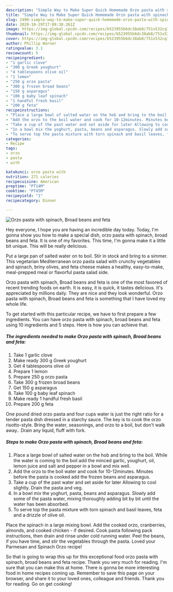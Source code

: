 ```yaml
---
description: "Simple Way to Make Super Quick Homemade Orzo pasta with spinach, Broad beans and feta"
title: "Simple Way to Make Super Quick Homemade Orzo pasta with spinach, Broad beans and feta"
slug: 2490-simple-way-to-make-super-quick-homemade-orzo-pasta-with-spinach-broad-beans-and-feta
date: 2020-10-29T17:09:38.261Z
image: https://img-global.cpcdn.com/recipes/b523955b6dc38ab8/751x532cq70/orzo-pasta-with-spinach-broad-beans-and-feta-recipe-main-photo.jpg
thumbnail: https://img-global.cpcdn.com/recipes/b523955b6dc38ab8/751x532cq70/orzo-pasta-with-spinach-broad-beans-and-feta-recipe-main-photo.jpg
cover: https://img-global.cpcdn.com/recipes/b523955b6dc38ab8/751x532cq70/orzo-pasta-with-spinach-broad-beans-and-feta-recipe-main-photo.jpg
author: Phillip Warner
ratingvalue: 3.1
reviewcount: 5
recipeingredient:
- "1 garlic clove"
- "300 g Greek youghurt"
- "4 tablespoons olive oil"
- "1 lemon"
- "250 g orzo pasta"
- "300 g frozen broad beans"
- "150 g asparagus"
- "100 g baby leaf spinach"
- "1 handful fresh basil"
- "200 g feta"
recipeinstructions:
- "Place a large bowl of salted water on the hob and bring to the boil. While the water is coming to the boil add the minced garlic, youghurt, oil, lemon juice and salt and pepper in a bowl and mix well."
- "Add the orzo to the boil water and cook for 10-12minutes. Minutes before the pasta is cooked add the frozen beans and asparagus."
- "Take a cup of the past water and set aside for later Allowing to cool slightly. Drain the pasta and veg."
- "In a bowl mix the yoghurt, pasta, beans and asparagus. Slowly add some of the pasta water, mixing thoroughly adding bit by bit until the water has been absorbed."
- "To serve top the pasta mixture with torn spinach and basil leaves, feta and a drizzle of olive oil."
categories:
- Recipe
tags:
- orzo
- pasta
- with

katakunci: orzo pasta with 
nutrition: 271 calories
recipecuisine: American
preptime: "PT14M"
cooktime: "PT45M"
recipeyield: "1"
recipecategory: Dinner

---
```



![Orzo pasta with spinach, Broad beans and feta](https://img-global.cpcdn.com/recipes/b523955b6dc38ab8/751x532cq70/orzo-pasta-with-spinach-broad-beans-and-feta-recipe-main-photo.jpg)

Hey everyone, I hope you are having an incredible day today. Today, I'm gonna show you how to make a special dish, orzo pasta with spinach, broad beans and feta. It is one of my favorites. This time, I'm gonna make it a little bit unique. This will be really delicious.

Put a large pan of salted water on to boil. Stir in stock and bring to a simmer. This vegetarian Mediterranean orzo pasta salad with crunchy vegetables and spinach, briny olives, and feta cheese makes a healthy, easy-to-make, meal-prepped meal or flavorful pasta salad side.

Orzo pasta with spinach, Broad beans and feta is one of the most favored of recent trending foods on earth. It is easy, it is quick, it tastes delicious. It's appreciated by millions daily. They are nice and they look wonderful. Orzo pasta with spinach, Broad beans and feta is something that I have loved my whole life.


To get started with this particular recipe, we have to first prepare a few ingredients. You can have orzo pasta with spinach, broad beans and feta using 10 ingredients and 5 steps. Here is how you can achieve that.

<!--inarticleads1-->

##### The ingredients needed to make Orzo pasta with spinach, Broad beans and feta:

1. Take 1 garlic clove
1. Make ready 300 g Greek youghurt
1. Get 4 tablespoons olive oil
1. Prepare 1 lemon
1. Prepare 250 g orzo pasta
1. Take 300 g frozen broad beans
1. Get 150 g asparagus
1. Take 100 g baby leaf spinach
1. Make ready 1 handful fresh basil
1. Prepare 200 g feta


One pound dried orzo pasta and four cups water is just the right ratio for a tender pasta dish dressed in a starchy sauce. The key is to cook the orzo risotto-style. Bring the water, seasonings, and orzo to a boil, but don&#39;t walk away.. Drain any liquid, fluff with fork. 

<!--inarticleads2-->

##### Steps to make Orzo pasta with spinach, Broad beans and feta:

1. Place a large bowl of salted water on the hob and bring to the boil. While the water is coming to the boil add the minced garlic, youghurt, oil, lemon juice and salt and pepper in a bowl and mix well.
1. Add the orzo to the boil water and cook for 10-12minutes. Minutes before the pasta is cooked add the frozen beans and asparagus.
1. Take a cup of the past water and set aside for later Allowing to cool slightly. Drain the pasta and veg.
1. In a bowl mix the yoghurt, pasta, beans and asparagus. Slowly add some of the pasta water, mixing thoroughly adding bit by bit until the water has been absorbed.
1. To serve top the pasta mixture with torn spinach and basil leaves, feta and a drizzle of olive oil.


Place the spinach in a large mixing bowl. Add the cooked orzo, cranberries, almonds, and cooked chicken - if desired. Cook pasta following pack instructions, then drain and rinse under cold running water. Peel the beans, if you have time, and stir the vegetables through the pasta. Loved your Parmesan and Spinach Orzo recipe! 

So that is going to wrap this up for this exceptional food orzo pasta with spinach, broad beans and feta recipe. Thank you very much for reading. I'm sure that you can make this at home. There is gonna be more interesting food in home recipes coming up. Remember to save this page on your browser, and share it to your loved ones, colleague and friends. Thank you for reading. Go on get cooking!
